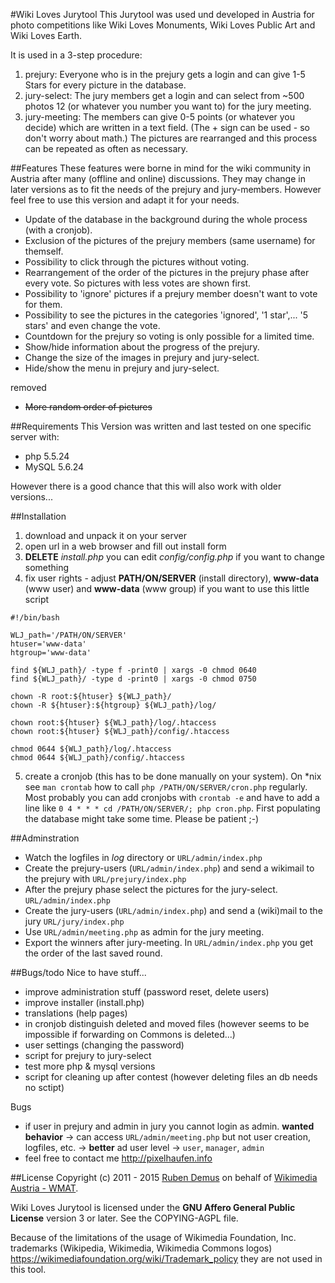 #Wiki Loves Jurytool
This Jurytool was used und developed in Austria for photo competitions like Wiki Loves Monuments, Wiki Loves Public Art and Wiki Loves Earth.

It is used in a 3-step procedure:

1. prejury: Everyone who is in the prejury gets a login and can give 1-5 Stars for every picture in the database.
2. jury-select: The jury members get a login and can select from ~500 photos 12 (or whatever you number you want to) for the jury meeting.
3. jury-meeting: The members can give 0-5 points (or whatever you decide) which are written in a text field. (The + sign can be used - so don't worry about math.) The pictures are rearranged and this process can be repeated as often as necessary.


##Features
These features were borne in mind for the wiki community in Austria after many (offline and online) discussions. They may change in later versions as to fit the needs of the prejury and jury-members. However feel free to use this version and adapt it for your needs.

* Update of the database in the background during the whole process (with a cronjob).
* Exclusion of the pictures of the prejury members (same username) for themself.
* Possibility to click through the pictures without voting.
* Rearrangement of the order of the pictures in the prejury phase after every vote. So pictures with less votes are shown first.
* Possibility to 'ignore' pictures if a prejury member doesn't want to vote for them.
* Possibility to see the pictures in the categories 'ignored', '1 star',... '5 stars' and even change the vote.
* Countdown for the prejury so voting is only possible for a limited time.
* Show/hide information about the progress of the prejury.
* Change the size of the images in prejury and jury-select.
* Hide/show the menu in prejury and jury-select.

removed

* ~~More random order of pictures~~


##Requirements
This Version was written and last tested on one specific server with:

* php 5.5.24
* MySQL 5.6.24

However there is a good chance that this will also work with older versions...


##Installation

1. download and unpack it on your server
2. open url in a web browser and fill out install form
3. **DELETE** *install.php* you can edit *config/config.php* if you want to change something
4. fix user rights - adjust **PATH/ON/SERVER** (install directory), **www-data** (www user) and **www-data** (www group) if you want to use this little script
 
  ```
  #!/bin/bash

  WLJ_path='/PATH/ON/SERVER'
  htuser='www-data'
  htgroup='www-data'

  find ${WLJ_path}/ -type f -print0 | xargs -0 chmod 0640
  find ${WLJ_path}/ -type d -print0 | xargs -0 chmod 0750
  
  chown -R root:${htuser} ${WLJ_path}/
  chown -R ${htuser}:${htgroup} ${WLJ_path}/log/

  chown root:${htuser} ${WLJ_path}/log/.htaccess
  chown root:${htuser} ${WLJ_path}/config/.htaccess

  chmod 0644 ${WLJ_path}/log/.htaccess
  chmod 0644 ${WLJ_path}/config/.htaccess
  ```
  
5. create a cronjob (this has to be done manually on your system). On *nix see `man crontab` how to call `php /PATH/ON/SERVER/cron.php` regularly. Most probably you can add cronjobs with `crontab -e` and have to add a line like `0 4 * * * cd /PATH/ON/SERVER/; php cron.php`. First populating the database might take some time. Please be patient ;-)


##Adminstration

* Watch the logfiles in *log* directory or `URL/admin/index.php`
* Create the prejury-users (`URL/admin/index.php`) and send a wikimail to the prejury with `URL/prejury/index.php`
* After the prejury phase select the pictures for the jury-select. `URL/admin/index.php`   
* Create the jury-users (`URL/admin/index.php`) and send a (wiki)mail to the jury `URL/jury/index.php`
* Use `URL/admin/meeting.php` as admin for the jury meeting.
* Export the winners after jury-meeting. In `URL/admin/index.php` you get the order of the last saved round.


##Bugs/todo
Nice to have stuff...

- improve administration stuff (password reset, delete users)
- improve installer (install.php)
- translations (help pages)
- in cronjob distinguish deleted and moved files (however seems to be impossible if forwarding on Commons is deleted...)
- user settings (changing the password)
- script for prejury to jury-select
- test more php & mysql versions
- script for cleaning up after contest (however deleting files an db needs no sctipt)

Bugs

- if user in prejury and admin in jury you cannot login as admin. **wanted behavior** -> can access `URL/admin/meeting.php` but not user creation, logfiles, etc. -> **better** ad user level -> `user`, `manager`, `admin`
- feel free to contact me <http://pixelhaufen.info>


##License
Copyright (c) 2011 - 2015 [Ruben Demus](http://pixelhaufen.at) on behalf of [Wikimedia Austria - WMAT](https://wikimedia.at).

Wiki Loves Jurytool is licensed under the **GNU Affero General Public License** version 3 or later. See the COPYING-AGPL file.

Because of the limitations of the usage of Wikimedia Foundation, Inc. trademarks (Wikipedia, Wikimedia, Wikimedia Commons logos) <https://wikimediafoundation.org/wiki/Trademark_policy> they are not used in this tool.
